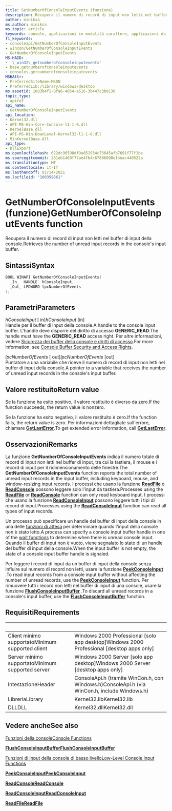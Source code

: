 ```yaml
---
title: GetNumberOfConsoleInputEvents (funzione)
description: Recupera il numero di record di input non letti nel buffer di input della console.
author: miniksa
ms.author: miniksa
ms.topic: article
keywords: console, applicazioni in modalità carattere, applicazioni da riga di comando, applicazioni di terminale, api della console
f1_keywords:
- consoleapi/GetNumberOfConsoleInputEvents
- wincon/GetNumberOfConsoleInputEvents
- GetNumberOfConsoleInputEvents
MS-HAID:
- '\_win32\_getnumberofconsoleinputevents'
- base.getnumberofconsoleinputevents
- consoles.getnumberofconsoleinputevents
MSHAttr:
- PreferredSiteName:MSDN
- PreferredLib:/library/windows/desktop
ms.assetid: 1083b4f1-8fa6-4054-a516-3b447c3b0130
topic_type:
- apiref
api_name:
- GetNumberOfConsoleInputEvents
api_location:
- Kernel32.dll
- API-MS-Win-Core-Console-l1-1-0.dll
- KernelBase.dll
- API-MS-Win-DownLevel-Kernel32-l1-1-0.dll
- MinKernelBase.dll
api_type:
- DllExport
ms.openlocfilehash: 622dc96598df9a851934c73645afb7691f77f1be
ms.sourcegitcommit: 281eb1469f77ae4fb4c67806898e14eac440522a
ms.translationtype: MT
ms.contentlocale: it-IT
ms.lasthandoff: 02/14/2021
ms.locfileid: "100358861"
---
```

# <a name="getnumberofconsoleinputevents-function"></a><span data-ttu-id="d28fb-104">GetNumberOfConsoleInputEvents (funzione)</span><span class="sxs-lookup"><span data-stu-id="d28fb-104">GetNumberOfConsoleInputEvents function</span></span>

<span data-ttu-id="d28fb-105">Recupera il numero di record di input non letti nel buffer di input della console.</span><span class="sxs-lookup"><span data-stu-id="d28fb-105">Retrieves the number of unread input records in the console's input buffer.</span></span>

## <a name="syntax"></a><span data-ttu-id="d28fb-106">Sintassi</span><span class="sxs-lookup"><span data-stu-id="d28fb-106">Syntax</span></span>

```C
BOOL WINAPI GetNumberOfConsoleInputEvents(
  _In_  HANDLE  hConsoleInput,
  _Out_ LPDWORD lpcNumberOfEvents
);
```

## <a name="parameters"></a><span data-ttu-id="d28fb-107">Parametri</span><span class="sxs-lookup"><span data-stu-id="d28fb-107">Parameters</span></span>

<span data-ttu-id="d28fb-108">*hConsoleInput* \[ in\]</span><span class="sxs-lookup"><span data-stu-id="d28fb-108">*hConsoleInput* \[in\]</span></span>  
<span data-ttu-id="d28fb-109">Handle per il buffer di input della console.</span><span class="sxs-lookup"><span data-stu-id="d28fb-109">A handle to the console input buffer.</span></span> <span data-ttu-id="d28fb-110">L'handle deve disporre del diritto di accesso **GENERIC\_READ**.</span><span class="sxs-lookup"><span data-stu-id="d28fb-110">The handle must have the **GENERIC\_READ** access right.</span></span> <span data-ttu-id="d28fb-111">Per altre informazioni, vedere [Sicurezza dei buffer della console e diritti di accesso](console-buffer-security-and-access-rights.md).</span><span class="sxs-lookup"><span data-stu-id="d28fb-111">For more information, see [Console Buffer Security and Access Rights](console-buffer-security-and-access-rights.md).</span></span>

<span data-ttu-id="d28fb-112">*lpcNumberOfEvents* \[ out\]</span><span class="sxs-lookup"><span data-stu-id="d28fb-112">*lpcNumberOfEvents* \[out\]</span></span>  
<span data-ttu-id="d28fb-113">Puntatore a una variabile che riceve il numero di record di input non letti nel buffer di input della console.</span><span class="sxs-lookup"><span data-stu-id="d28fb-113">A pointer to a variable that receives the number of unread input records in the console's input buffer.</span></span>

## <a name="return-value"></a><span data-ttu-id="d28fb-114">Valore restituito</span><span class="sxs-lookup"><span data-stu-id="d28fb-114">Return value</span></span>

<span data-ttu-id="d28fb-115">Se la funzione ha esito positivo, il valore restituito è diverso da zero.</span><span class="sxs-lookup"><span data-stu-id="d28fb-115">If the function succeeds, the return value is nonzero.</span></span>

<span data-ttu-id="d28fb-116">Se la funzione ha esito negativo, il valore restituito è zero.</span><span class="sxs-lookup"><span data-stu-id="d28fb-116">If the function fails, the return value is zero.</span></span> <span data-ttu-id="d28fb-117">Per informazioni dettagliate sull'errore, chiamare [**GetLastError**](/windows/win32/api/errhandlingapi/nf-errhandlingapi-getlasterror).</span><span class="sxs-lookup"><span data-stu-id="d28fb-117">To get extended error information, call [**GetLastError**](/windows/win32/api/errhandlingapi/nf-errhandlingapi-getlasterror).</span></span>

## <a name="remarks"></a><span data-ttu-id="d28fb-118">Osservazioni</span><span class="sxs-lookup"><span data-stu-id="d28fb-118">Remarks</span></span>

<span data-ttu-id="d28fb-119">La funzione **GetNumberOfConsoleInputEvents** indica il numero totale di record di input non letti nel buffer di input, tra cui la tastiera, il mouse e i record di input per il ridimensionamento delle finestre.</span><span class="sxs-lookup"><span data-stu-id="d28fb-119">The **GetNumberOfConsoleInputEvents** function reports the total number of unread input records in the input buffer, including keyboard, mouse, and window-resizing input records.</span></span> <span data-ttu-id="d28fb-120">I processi che usano la funzione [**ReadFile**](/windows/win32/api/fileapi/nf-fileapi-readfile) o [**ReadConsole**](readconsole.md) possono leggere solo l'input da tastiera.</span><span class="sxs-lookup"><span data-stu-id="d28fb-120">Processes using the [**ReadFile**](/windows/win32/api/fileapi/nf-fileapi-readfile) or [**ReadConsole**](readconsole.md) function can only read keyboard input.</span></span> <span data-ttu-id="d28fb-121">I processi che usano la funzione [**ReadConsoleInput**](readconsoleinput.md) possono leggere tutti i tipi di record di input.</span><span class="sxs-lookup"><span data-stu-id="d28fb-121">Processes using the [**ReadConsoleInput**](readconsoleinput.md) function can read all types of input records.</span></span>

<span data-ttu-id="d28fb-122">Un processo può specificare un handle del buffer di input della console in una delle [funzioni di attesa](/windows/win32/sync/wait-functions) per determinare quando l'input della console non è stato letto.</span><span class="sxs-lookup"><span data-stu-id="d28fb-122">A process can specify a console input buffer handle in one of the [wait functions](/windows/win32/sync/wait-functions) to determine when there is unread console input.</span></span> <span data-ttu-id="d28fb-123">Quando il buffer di input non è vuoto, viene segnalato lo stato di un handle del buffer di input della console.</span><span class="sxs-lookup"><span data-stu-id="d28fb-123">When the input buffer is not empty, the state of a console input buffer handle is signaled.</span></span>

<span data-ttu-id="d28fb-124">Per leggere i record di input da un buffer di input della console senza influire sul numero di record non letti, usare la funzione [**PeekConsoleInput**](peekconsoleinput.md) .</span><span class="sxs-lookup"><span data-stu-id="d28fb-124">To read input records from a console input buffer without affecting the number of unread records, use the [**PeekConsoleInput**](peekconsoleinput.md) function.</span></span> <span data-ttu-id="d28fb-125">Per rimuovere tutti i record non letti nel buffer di input di una console, usare la funzione [**FlushConsoleInputBuffer**](flushconsoleinputbuffer.md) .</span><span class="sxs-lookup"><span data-stu-id="d28fb-125">To discard all unread records in a console's input buffer, use the [**FlushConsoleInputBuffer**](flushconsoleinputbuffer.md) function.</span></span>

## <a name="requirements"></a><span data-ttu-id="d28fb-126">Requisiti</span><span class="sxs-lookup"><span data-stu-id="d28fb-126">Requirements</span></span>

| &nbsp; | &nbsp; |
|-|-|
| <span data-ttu-id="d28fb-127">Client minimo supportato</span><span class="sxs-lookup"><span data-stu-id="d28fb-127">Minimum supported client</span></span> | <span data-ttu-id="d28fb-128">Windows 2000 Professional \[solo app desktop\]</span><span class="sxs-lookup"><span data-stu-id="d28fb-128">Windows 2000 Professional \[desktop apps only\]</span></span> |
| <span data-ttu-id="d28fb-129">Server minimo supportato</span><span class="sxs-lookup"><span data-stu-id="d28fb-129">Minimum supported server</span></span> | <span data-ttu-id="d28fb-130">Windows 2000 Server \[solo app desktop\]</span><span class="sxs-lookup"><span data-stu-id="d28fb-130">Windows 2000 Server \[desktop apps only\]</span></span> |
| <span data-ttu-id="d28fb-131">Intestazione</span><span class="sxs-lookup"><span data-stu-id="d28fb-131">Header</span></span> | <span data-ttu-id="d28fb-132">ConsoleApi.h (tramite WinCon.h, con Windows.h)</span><span class="sxs-lookup"><span data-stu-id="d28fb-132">ConsoleApi.h (via WinCon.h, include Windows.h)</span></span> |
| <span data-ttu-id="d28fb-133">Libreria</span><span class="sxs-lookup"><span data-stu-id="d28fb-133">Library</span></span> | <span data-ttu-id="d28fb-134">Kernel32.lib</span><span class="sxs-lookup"><span data-stu-id="d28fb-134">Kernel32.lib</span></span> |
| <span data-ttu-id="d28fb-135">DLL</span><span class="sxs-lookup"><span data-stu-id="d28fb-135">DLL</span></span> | <span data-ttu-id="d28fb-136">Kernel32.dll</span><span class="sxs-lookup"><span data-stu-id="d28fb-136">Kernel32.dll</span></span> |

## <a name="see-also"></a><span data-ttu-id="d28fb-137">Vedere anche</span><span class="sxs-lookup"><span data-stu-id="d28fb-137">See also</span></span>

[<span data-ttu-id="d28fb-138">Funzioni della console</span><span class="sxs-lookup"><span data-stu-id="d28fb-138">Console Functions</span></span>](console-functions.md)

[<span data-ttu-id="d28fb-139">**FlushConsoleInputBuffer**</span><span class="sxs-lookup"><span data-stu-id="d28fb-139">**FlushConsoleInputBuffer**</span></span>](flushconsoleinputbuffer.md)

[<span data-ttu-id="d28fb-140">Funzioni di input della console di basso livello</span><span class="sxs-lookup"><span data-stu-id="d28fb-140">Low-Level Console Input Functions</span></span>](low-level-console-input-functions.md)

[<span data-ttu-id="d28fb-141">**PeekConsoleInput**</span><span class="sxs-lookup"><span data-stu-id="d28fb-141">**PeekConsoleInput**</span></span>](peekconsoleinput.md)

[<span data-ttu-id="d28fb-142">**ReadConsole**</span><span class="sxs-lookup"><span data-stu-id="d28fb-142">**ReadConsole**</span></span>](readconsole.md)

[<span data-ttu-id="d28fb-143">**ReadConsoleInput**</span><span class="sxs-lookup"><span data-stu-id="d28fb-143">**ReadConsoleInput**</span></span>](readconsoleinput.md)

[<span data-ttu-id="d28fb-144">**ReadFile**</span><span class="sxs-lookup"><span data-stu-id="d28fb-144">**ReadFile**</span></span>](/windows/win32/api/fileapi/nf-fileapi-readfile)